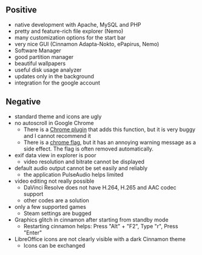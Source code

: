 ## Positive

- native development with Apache, MySQL and PHP
- pretty and feature-rich file explorer (Nemo)
- many customization options for the start bar
- very nice GUI (Cinnamon Adapta-Nokto, ePapirus, Nemo)
- Software Manager
- good partition manager
- beautiful wallpapers
- useful disk usage analyzer
- updates only in the background
- integration for the google account

## Negative

- standard theme and icons are ugly
- no autoscroll in Google Chrome
    - There is a [Chrome plugin](https://chromewebstore.google.com/detail/autoscroll/occjjkgifpmdgodlplnacmkejpdionan?hl=de) that adds this function, but it is very buggy and I cannot recommend it
    - There is a [chrome flag](https://medium.com/@1nikolas/linux-enable-middle-mouse-button-scrolling-on-chrome-ium-and-electron-apps-discord-etc-ab2d0a213505), but it has an annoying warning message as a side effect. The flag is often removed automatically.
- exif data view in explorer is poor
    - video resolution and bitrate cannot be displayed
- default audio output cannot be set easily and reliably
    - the application PulseAudio helps limited
- video editing not really possible
    - DaVinci Resolve does not have H.264, H.265 and AAC codec support
    - other codes are a solution
- only a few supported games
    - Steam settings are bugged
- Graphics glitch in cinnamon after starting from standby mode
    - Restarting cinnamon helps: Press "Alt" + "F2", Type "r", Press "Enter"
- LibreOffice icons are not clearly visible with a dark Cinnamon theme
    - Icons can be exchanged

